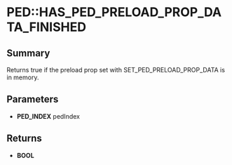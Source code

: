 # PED::HAS_PED_PRELOAD_PROP_DATA_FINISHED

## Summary
Returns true if the preload prop set with SET_PED_PRELOAD_PROP_DATA is in memory.

## Parameters
* **PED_INDEX** pedIndex

## Returns
* **BOOL**